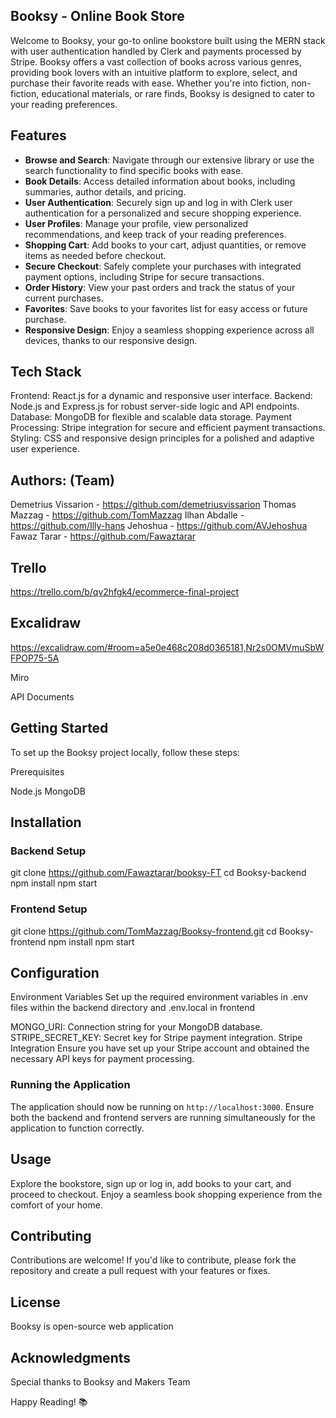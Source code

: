 
## Booksy - Online Book Store

Welcome to Booksy, your go-to online bookstore built using the MERN stack  with user authentication handled by Clerk and payments processed by Stripe. Booksy offers a vast collection of books across various genres, providing book lovers with an intuitive platform to explore, select, and purchase their favorite reads with ease. Whether you're into fiction, non-fiction, educational materials, or rare finds, Booksy is designed to cater to your reading preferences.

## Features

- **Browse and Search**: Navigate through our extensive library or use the search functionality to find specific books with ease.
- **Book Details**: Access detailed information about books, including summaries, author details, and pricing.
- **User Authentication**: Securely sign up and log in with Clerk user authentication for a personalized and secure shopping experience.
- **User Profiles**: Manage your profile, view personalized recommendations, and keep track of your reading preferences.
- **Shopping Cart**: Add books to your cart, adjust quantities, or remove items as needed before checkout.
- **Secure Checkout**: Safely complete your purchases with integrated payment options, including Stripe for secure transactions.
- **Order History**: View your past orders and track the status of your current purchases.
- **Favorites**: Save books to your favorites list for easy access or future purchase.
- **Responsive Design**: Enjoy a seamless shopping experience across all devices, thanks to our responsive design.

## Tech Stack

Frontend: React.js for a dynamic and responsive user interface.
Backend: Node.js and Express.js for robust server-side logic and API endpoints.
Database: MongoDB for flexible and scalable data storage.
Payment Processing: Stripe integration for secure and efficient payment transactions.
Styling: CSS and responsive design principles for a polished and adaptive user experience.


## Authors: (Team)

Demetrius Vissarion - https://github.com/demetriusvissarion
Thomas Mazzag - https://github.com/TomMazzag
Ilhan Abdalle - https://github.com/Illy-hans
Jehoshua - https://github.com/AVJehoshua
Fawaz Tarar - https://github.com/Fawaztarar



## Trello

https://trello.com/b/qv2hfgk4/ecommerce-final-project

## Excalidraw

https://excalidraw.com/#room=a5e0e468c208d0365181,Nr2s0OMVmuSbWFPOP75-5A

Miro



API Documents


## Getting Started

To set up the Booksy project locally, follow these steps:

Prerequisites

Node.js
MongoDB


## Installation

### Backend Setup
git clone https://github.com/Fawaztarar/booksy-FT
cd Booksy-backend
npm install
npm start

### Frontend Setup
git clone https://github.com/TomMazzag/Booksy-frontend.git
cd Booksy-frontend
npm install
npm start


## Configuration

Environment Variables
Set up the required environment variables in .env files within the backend directory and .env.local in frontend 

MONGO_URI: Connection string for your MongoDB database.
STRIPE_SECRET_KEY: Secret key for Stripe payment integration.
Stripe Integration
Ensure you have set up your Stripe account and obtained the necessary API keys for payment processing.

### Running the Application

The application should now be running on `http://localhost:3000`. Ensure both the backend and frontend servers are running simultaneously for the application to function correctly.

## Usage

Explore the bookstore, sign up or log in, add books to your cart, and proceed to checkout. Enjoy a seamless book shopping experience from the comfort of your home.

## Contributing

Contributions are welcome! If you'd like to contribute, please fork the repository and create a pull request with your features or fixes.

## License

Booksy is open-source web application

## Acknowledgments

Special thanks to Booksy and Makers Team 

Happy Reading! 📚

